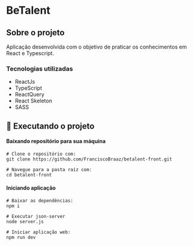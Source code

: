 # BeTalent


## Sobre o projeto
Aplicação desenvolvida com o objetivo de praticar os conhecimentos em React e Typescript.

### Tecnologias utilizadas
- ReactJs
- TypeScript
- ReactQuery
- React Skeleton
- SASS

## 👷  Executando o projeto

 #### Baixando repositório para sua máquina
    # Clone o repositório com:
    git clone https://github.com/FranciscoBraaz/betalent-front.git
    
    # Navegue para a pasta raíz com:
    cd betalent-front
    
   #### Iniciando aplicação
   
    # Baixar as dependências:
    npm i 

    # Executar json-server
    node server.js
    
    # Iniciar aplicação web:
    npm run dev
